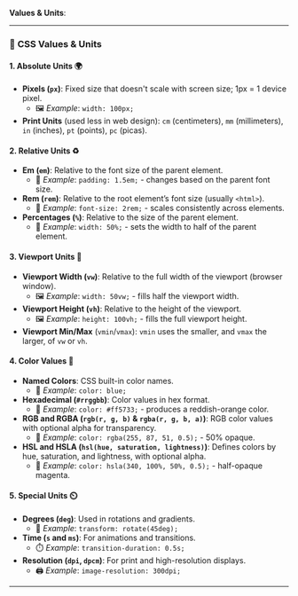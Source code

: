 **Values & Units**:

---

### 🎨 **CSS Values & Units**

#### **1. Absolute Units** 🌍
   - **Pixels (`px`)**: Fixed size that doesn't scale with screen size; 1px = 1 device pixel.
     - 🖼️ *Example*: `width: 100px;`
   - **Print Units** (used less in web design): `cm` (centimeters), `mm` (millimeters), `in` (inches), `pt` (points), `pc` (picas).

#### **2. Relative Units** ♻️
   - **Em (`em`)**: Relative to the font size of the parent element.
     - 📝 *Example*: `padding: 1.5em;` - changes based on the parent font size.
   - **Rem (`rem`)**: Relative to the root element’s font size (usually `<html>`).
     - 📝 *Example*: `font-size: 2rem;` - scales consistently across elements.
   - **Percentages (`%`)**: Relative to the size of the parent element.
     - 📏 *Example*: `width: 50%;` - sets the width to half of the parent element.

#### **3. Viewport Units** 📱
   - **Viewport Width (`vw`)**: Relative to the full width of the viewport (browser window).
     - 🖼️ *Example*: `width: 50vw;` - fills half the viewport width.
   - **Viewport Height (`vh`)**: Relative to the height of the viewport.
     - 🖼️ *Example*: `height: 100vh;` - fills the full viewport height.
   - **Viewport Min/Max** (`vmin`/`vmax`): `vmin` uses the smaller, and `vmax` the larger, of `vw` or `vh`.

#### **4. Color Values** 🎨
   - **Named Colors**: CSS built-in color names.
     - 🌈 *Example*: `color: blue;`
   - **Hexadecimal (`#rrggbb`)**: Color values in hex format.
     - 🌈 *Example*: `color: #ff5733;` - produces a reddish-orange color.
   - **RGB and RGBA (`rgb(r, g, b)` & `rgba(r, g, b, a)`)**: RGB color values with optional alpha for transparency.
     - 🌈 *Example*: `color: rgba(255, 87, 51, 0.5);` - 50% opaque.
   - **HSL and HSLA (`hsl(hue, saturation, lightness)`)**: Defines colors by hue, saturation, and lightness, with optional alpha.
     - 🌈 *Example*: `color: hsla(340, 100%, 50%, 0.5);` - half-opaque magenta.

#### **5. Special Units** ⏲️
   - **Degrees (`deg`)**: Used in rotations and gradients.
     - 🔄 *Example*: `transform: rotate(45deg);`
   - **Time (`s` and `ms`)**: For animations and transitions.
     - ⏱️ *Example*: `transition-duration: 0.5s;`
   - **Resolution (`dpi`, `dpcm`)**: For print and high-resolution displays.
     - 🖨️ *Example*: `image-resolution: 300dpi;`

---


